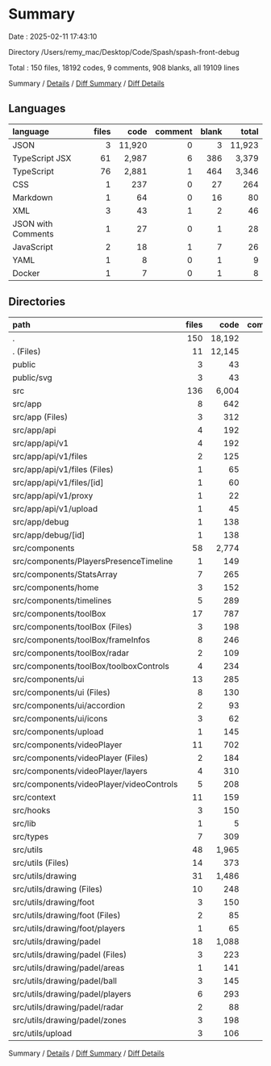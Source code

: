 # Summary

Date : 2025-02-11 17:43:10

Directory /Users/remy_mac/Desktop/Code/Spash/spash-front-debug

Total : 150 files,  18192 codes, 9 comments, 908 blanks, all 19109 lines

Summary / [Details](details.md) / [Diff Summary](diff.md) / [Diff Details](diff-details.md)

## Languages
| language | files | code | comment | blank | total |
| :--- | ---: | ---: | ---: | ---: | ---: |
| JSON | 3 | 11,920 | 0 | 3 | 11,923 |
| TypeScript JSX | 61 | 2,987 | 6 | 386 | 3,379 |
| TypeScript | 76 | 2,881 | 1 | 464 | 3,346 |
| CSS | 1 | 237 | 0 | 27 | 264 |
| Markdown | 1 | 64 | 0 | 16 | 80 |
| XML | 3 | 43 | 1 | 2 | 46 |
| JSON with Comments | 1 | 27 | 0 | 1 | 28 |
| JavaScript | 2 | 18 | 1 | 7 | 26 |
| YAML | 1 | 8 | 0 | 1 | 9 |
| Docker | 1 | 7 | 0 | 1 | 8 |

## Directories
| path | files | code | comment | blank | total |
| :--- | ---: | ---: | ---: | ---: | ---: |
| . | 150 | 18,192 | 9 | 908 | 19,109 |
| . (Files) | 11 | 12,145 | 2 | 34 | 12,181 |
| public | 3 | 43 | 1 | 2 | 46 |
| public/svg | 3 | 43 | 1 | 2 | 46 |
| src | 136 | 6,004 | 6 | 872 | 6,882 |
| src/app | 8 | 642 | 0 | 72 | 714 |
| src/app (Files) | 3 | 312 | 0 | 34 | 346 |
| src/app/api | 4 | 192 | 0 | 27 | 219 |
| src/app/api/v1 | 4 | 192 | 0 | 27 | 219 |
| src/app/api/v1/files | 2 | 125 | 0 | 18 | 143 |
| src/app/api/v1/files (Files) | 1 | 65 | 0 | 8 | 73 |
| src/app/api/v1/files/[id] | 1 | 60 | 0 | 10 | 70 |
| src/app/api/v1/proxy | 1 | 22 | 0 | 1 | 23 |
| src/app/api/v1/upload | 1 | 45 | 0 | 8 | 53 |
| src/app/debug | 1 | 138 | 0 | 11 | 149 |
| src/app/debug/[id] | 1 | 138 | 0 | 11 | 149 |
| src/components | 58 | 2,774 | 6 | 368 | 3,148 |
| src/components/PlayersPresenceTimeline | 1 | 149 | 0 | 16 | 165 |
| src/components/StatsArray | 7 | 265 | 2 | 31 | 298 |
| src/components/home | 3 | 152 | 0 | 16 | 168 |
| src/components/timelines | 5 | 289 | 0 | 50 | 339 |
| src/components/toolBox | 17 | 787 | 4 | 105 | 896 |
| src/components/toolBox (Files) | 3 | 198 | 0 | 24 | 222 |
| src/components/toolBox/frameInfos | 8 | 246 | 4 | 24 | 274 |
| src/components/toolBox/radar | 2 | 109 | 0 | 23 | 132 |
| src/components/toolBox/toolboxControls | 4 | 234 | 0 | 34 | 268 |
| src/components/ui | 13 | 285 | 0 | 32 | 317 |
| src/components/ui (Files) | 8 | 130 | 0 | 13 | 143 |
| src/components/ui/accordion | 2 | 93 | 0 | 16 | 109 |
| src/components/ui/icons | 3 | 62 | 0 | 3 | 65 |
| src/components/upload | 1 | 145 | 0 | 16 | 161 |
| src/components/videoPlayer | 11 | 702 | 0 | 102 | 804 |
| src/components/videoPlayer (Files) | 2 | 184 | 0 | 28 | 212 |
| src/components/videoPlayer/layers | 4 | 310 | 0 | 47 | 357 |
| src/components/videoPlayer/videoControls | 5 | 208 | 0 | 27 | 235 |
| src/context | 11 | 159 | 0 | 30 | 189 |
| src/hooks | 3 | 150 | 0 | 19 | 169 |
| src/lib | 1 | 5 | 0 | 2 | 7 |
| src/types | 7 | 309 | 0 | 20 | 329 |
| src/utils | 48 | 1,965 | 0 | 361 | 2,326 |
| src/utils (Files) | 14 | 373 | 0 | 58 | 431 |
| src/utils/drawing | 31 | 1,486 | 0 | 287 | 1,773 |
| src/utils/drawing (Files) | 10 | 248 | 0 | 42 | 290 |
| src/utils/drawing/foot | 3 | 150 | 0 | 27 | 177 |
| src/utils/drawing/foot (Files) | 2 | 85 | 0 | 12 | 97 |
| src/utils/drawing/foot/players | 1 | 65 | 0 | 15 | 80 |
| src/utils/drawing/padel | 18 | 1,088 | 0 | 218 | 1,306 |
| src/utils/drawing/padel (Files) | 3 | 223 | 0 | 16 | 239 |
| src/utils/drawing/padel/areas | 1 | 141 | 0 | 30 | 171 |
| src/utils/drawing/padel/ball | 3 | 145 | 0 | 42 | 187 |
| src/utils/drawing/padel/players | 6 | 293 | 0 | 71 | 364 |
| src/utils/drawing/padel/radar | 2 | 88 | 0 | 20 | 108 |
| src/utils/drawing/padel/zones | 3 | 198 | 0 | 39 | 237 |
| src/utils/upload | 3 | 106 | 0 | 16 | 122 |

Summary / [Details](details.md) / [Diff Summary](diff.md) / [Diff Details](diff-details.md)